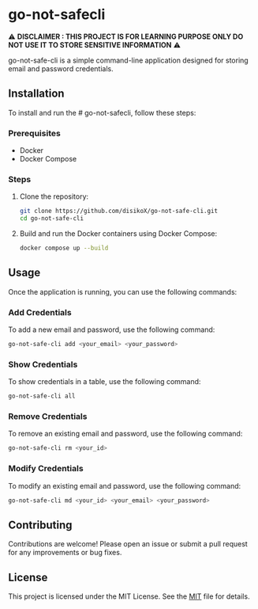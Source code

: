 # go-not-safecli


⚠️ **DISCLAIMER : THIS PROJECT IS FOR LEARNING PURPOSE ONLY DO NOT USE IT TO STORE SENSITIVE INFORMATION** ⚠️ 

go-not-safe-cli is a simple command-line application designed for storing email and password credentials.

## Installation

To install and run the # go-not-safecli, follow these steps:

### Prerequisites

- Docker
- Docker Compose

### Steps

1. Clone the repository:

    ```bash
    git clone https://github.com/disikoX/go-not-safe-cli.git
    cd go-not-safe-cli
    ```

2. Build and run the Docker containers using Docker Compose:

    ```bash
    docker compose up --build
    ```






## Usage

Once the application is running, you can use the following commands:

### Add Credentials

To add a new email and password, use the following command:

```bash
go-not-safe-cli add <your_email> <your_password>
```

### Show Credentials

To show credentials in a table, use the following command:
```bash
go-not-safe-cli all 
```

### Remove Credentials

To remove an existing email and password, use the following command:

```bash
go-not-safe-cli rm <your_id> 
```

### Modify Credentials

To modify an existing email and password, use the following command:

```bash
go-not-safe-cli md <your_id> <your_email> <your_password>
```

## Contributing

Contributions are welcome! Please open an issue or submit a pull request for any improvements or bug fixes.

## License

This project is licensed under the MIT License. See the [MIT](https://www.google.com/url?sa=t&source=web&rct=j&opi=89978449&url=https://opensource.org/license/mit&ved=2ahUKEwiso6WWhoiMAxVzT0EAHYcyHhAQFnoECBYQAQ&usg=AOvVaw0JouoMsOReC1lXVEak9dPg) file for details.
